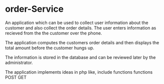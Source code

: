order-Service
=============

An application which can be used to collect user information 
about the customer and also collect the order details.
The user enters information as recieved from the the customer
over the phone. 

The application computes the customers order details and then
displays the total amount before the customer hungs up.

The information is stored in the database and can be reviewed 
later by the administrator.

The application implements ideas in php like, 
include functions
functions
POST
GET
